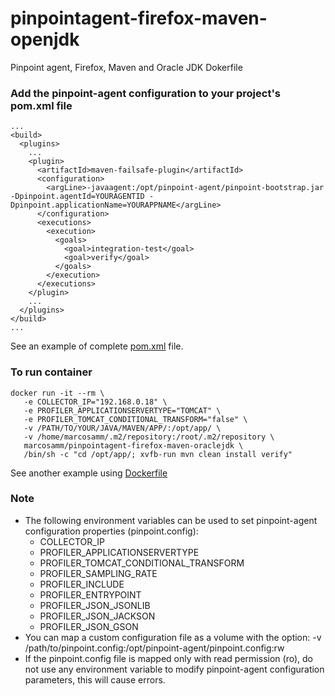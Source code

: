 # pinpointagent-firefox-maven-openjdk
Pinpoint agent, Firefox, Maven and Oracle JDK Dokerfile

### Add the pinpoint-agent configuration to your project's pom.xml file
```
...
<build>
  <plugins>
    ...
    <plugin>
	  <artifactId>maven-failsafe-plugin</artifactId>
	  <configuration>
	    <argLine>-javaagent:/opt/pinpoint-agent/pinpoint-bootstrap.jar -Dpinpoint.agentId=YOURAGENTID -Dpinpoint.applicationName=YOURAPPNAME</argLine> 
	  </configuration>
	  <executions>
	    <execution>
	      <goals>
	        <goal>integration-test</goal>
	        <goal>verify</goal>
	      </goals>
	    </execution>
	  </executions>
	</plugin>
    ...
  </plugins>
</build>
...
```
See an example of complete [pom.xml](https://github.com/marcosamm/joinfaces-example/blob/master/pom.xml) file.

### To run container
```
docker run -it --rm \
   -e COLLECTOR_IP="192.168.0.18" \
   -e PROFILER_APPLICATIONSERVERTYPE="TOMCAT" \
   -e PROFILER_TOMCAT_CONDITIONAL_TRANSFORM="false" \
   -v /PATH/TO/YOUR/JAVA/MAVEN/APP/:/opt/app/ \
   -v /home/marcosamm/.m2/repository:/root/.m2/repository \
   marcosamm/pinpointagent-firefox-maven-oraclejdk \
   /bin/sh -c "cd /opt/app/; xvfb-run mvn clean install verify"
```
See another example using [Dockerfile](https://github.com/marcosamm/docker-pinpoint/tree/master/examples/joinfaces-example-with-selenium-test)

### Note
* The following environment variables can be used to set pinpoint-agent configuration properties (pinpoint.config):
   - COLLECTOR_IP
   - PROFILER_APPLICATIONSERVERTYPE
   - PROFILER_TOMCAT_CONDITIONAL_TRANSFORM
   - PROFILER_SAMPLING_RATE
   - PROFILER_INCLUDE
   - PROFILER_ENTRYPOINT
   - PROFILER_JSON_JSONLIB
   - PROFILER_JSON_JACKSON
   - PROFILER_JSON_GSON
* You can map a custom configuration file as a volume with the option: -v /path/to/pinpoint.config:/opt/pinpoint-agent/pinpoint.config:rw
* If the pinpoint.config file is mapped only with read permission (ro), do not use any environment variable to modify pinpoint-agent configuration parameters, this will cause errors.